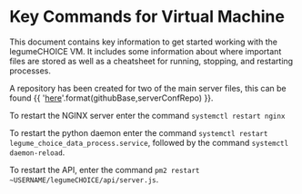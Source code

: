 # Key Commands for Virtual Machine

This document contains key information to get started working with the legumeCHOICE VM. It includes some information about where important files are stored as well as a cheatsheet for running, stopping, and restarting processes.

A repository has been created for two of the main server files, this can be found {{ '[here]({}{})'.format(githubBase,serverConfRepo) }}.

To restart the NGINX server enter the command `systemctl restart nginx`

To restart the python daemon enter the command `systemctl restart legume_choice_data_process.service`, followed by the command `systemctl daemon-reload`.

To restart the API, enter the command `pm2 restart ~USERNAME/legumeCHOICE/api/server.js`.
